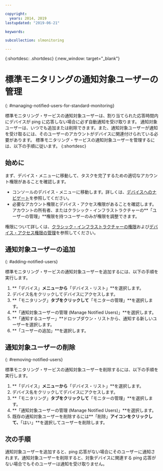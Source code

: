 ```yaml
---

copyright:
  years: 2014, 2019
lastupdated: "2019-06-21"

keywords:

subcollection: slmonitoring

---
```


{:shortdesc: .shortdesc}
{:new_window: target="_blank"}

# 標準モニタリングの通知対象ユーザーの管理
{: #managing-notified-users-for-standard-monitoring}

標準モニタリング・サービスの通知対象ユーザーは、割り当てられた応答時間内にデバイスが ping に応答しない場合に必ず自動通知を受け取ります。 通知対象ユーザーは、いつでも追加または削除できます。また、通知対象ユーザーが通知を受け取るには、そのユーザーのアカウントがデバイスに関連付けられている必要があります。 標準モニタリング・サービスの通知対象ユーザーを管理するには、以下の手順に従います。
{:shortdesc}

## 始めに
まず、デバイス・メニューに移動して、タスクを完了するための適切なアカウント権限があることを確認します。

* コンソールのデバイス・メニューに移動します。詳しくは、[デバイスへのナビゲート](/docs/infrastructure/SLmonitoring?topic=virtual-servers-navigating-devices)を参照してください。
* 必要なアカウント権限とデバイス・アクセス権限があることを確認します。アカウントの所有者、またはクラシック・インフラストラクチャーの**「ユーザーの管理」**権限を持つユーザーのみが権限を調整できます。

権限について詳しくは、[クラシック・インフラストラクチャーの権限](/docs/iam?topic=iam-infrapermission#infrapermission)および[デバイス・アクセス権限の管理](/docs/vsi?topic=virtual-servers-managing-device-access)を参照してください。

## 通知対象ユーザーの追加
{: #adding-notified-users}

標準モニタリング・サービスの通知対象ユーザーを追加するには、以下の手順を実行します。
1. **「デバイス」**メニューから**「デバイス・リスト」**を選択します。
2. デバイス名をクリックしてデバイスにアクセスします。
3. **「モニタリング」**タブをクリックして**「モニターの管理」**を選択します。
4. **「通知対象ユーザーの管理 (Manage Notified Users)」**を選択します。
5. **「通知するユーザー」**ドロップダウン・リストから、通知する新しいユーザーを選択します。
6. **「ユーザーの追加」**を選択します。

## 通知対象ユーザーの削除
{: #removing-notified-users}

標準モニタリング・サービスの通知対象ユーザーを削除するには、以下の手順を実行します。
1. **「デバイス」**メニューから**「デバイス・リスト」**を選択します。
2. デバイス名をクリックしてデバイスにアクセスします。
3. **「モニタリング」**タブをクリックして**「モニターの管理」**を選択します。
4. **「通知対象ユーザーの管理 (Manage Notified Users)」**を選択します。
5. 既存の通知対象ユーザーを削除するには**「削除」**アイコンをクリックして、**「はい」**を選択してユーザーを削除します。 

## 次の手順

通知対象ユーザーを追加すると、ping 応答がない場合にそのユーザーに通知されます。通知対象ユーザーを削除すると、対象デバイスに関連する ping 応答がない場合でもそのユーザーは通知を受け取りません。
